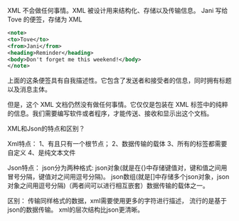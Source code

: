 XML 不会做任何事情。XML 被设计用来结构化、存储以及传输信息。
Jani 写给 Tove 的便签，存储为 XML

``` xml
<note>
<to>Tove</to>
<from>Jani</from>
<heading>Reminder</heading>
<body>Don't forget me this weekend!</body>
</note>
```

上面的这条便签具有自我描述性。它包含了发送者和接受者的信息，同时拥有标题以及消息主体。

但是，这个 XML 文档仍然没有做任何事情。它仅仅是包装在 XML 标签中的纯粹的信息。我们需要编写软件或者程序，才能传送、接收和显示出这个文档。

XML和Json的特点和区别？

Xml特点：
1、有且只有一个根节点；
2、数据传输的载体
3、所有的标签都需要自定义 
4、是纯文本文件　

Json特点：
json分为两种格式: 
json对象(就是在{}中存储键值对，键和值之间用冒号分隔，键值对之间用逗号分隔)。
json数组(就是[]中存储多个json对象，json对象之间用逗号分隔)（两者间可以进行相互嵌套）数据传输的载体之一。

区别：
传输同样格式的数据，xml需要使用更多的字符进行描述，
流行的是基于json的数据传输。
xml的层次结构比json更清晰。